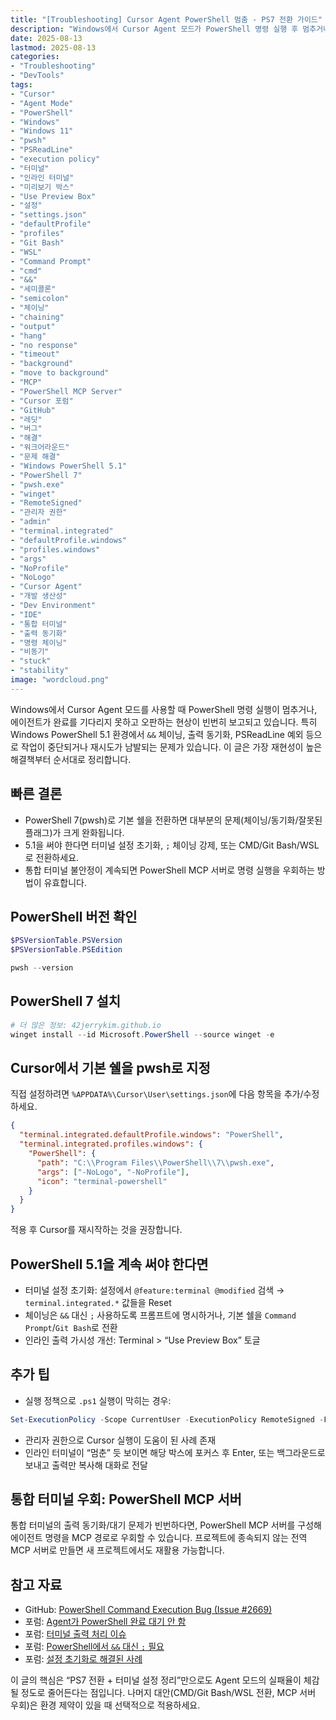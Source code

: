 ```yaml
---
title: "[Troubleshooting] Cursor Agent PowerShell 멈춤 - PS7 전환 가이드"
description: "Windows에서 Cursor Agent 모드가 PowerShell 명령 실행 후 멈추거나 출력 동기화가 되지 않는 문제를 해결하는 가이드입니다. PS7 전환, 터미널 설정 초기화, CMD/Git Bash/WSL 대안, MCP 우회까지 핵심만 단계별로 정리했습니다."
date: 2025-08-13
lastmod: 2025-08-13
categories:
- "Troubleshooting"
- "DevTools"
tags:
- "Cursor"
- "Agent Mode"
- "PowerShell"
- "Windows"
- "Windows 11"
- "pwsh"
- "PSReadLine"
- "execution policy"
- "터미널"
- "인라인 터미널"
- "미리보기 박스"
- "Use Preview Box"
- "설정"
- "settings.json"
- "defaultProfile"
- "profiles"
- "Git Bash"
- "WSL"
- "Command Prompt"
- "cmd"
- "&&"
- "세미콜론"
- "semicolon"
- "체이닝"
- "chaining"
- "output"
- "hang"
- "no response"
- "timeout"
- "background"
- "move to background"
- "MCP"
- "PowerShell MCP Server"
- "Cursor 포럼"
- "GitHub"
- "레딧"
- "버그"
- "해결"
- "워크어라운드"
- "문제 해결"
- "Windows PowerShell 5.1"
- "PowerShell 7"
- "pwsh.exe"
- "winget"
- "RemoteSigned"
- "관리자 권한"
- "admin"
- "terminal.integrated"
- "defaultProfile.windows"
- "profiles.windows"
- "args"
- "NoProfile"
- "NoLogo"
- "Cursor Agent"
- "개발 생산성"
- "Dev Environment"
- "IDE"
- "통합 터미널"
- "출력 동기화"
- "명령 체이닝"
- "비동기"
- "stuck"
- "stability"
image: "wordcloud.png"
---
```


Windows에서 Cursor Agent 모드를 사용할 때 PowerShell 명령 실행이 멈추거나, 에이전트가 완료를 기다리지 못하고 오판하는 현상이 빈번히 보고되고 있습니다. 특히 Windows PowerShell 5.1 환경에서 `&&` 체이닝, 출력 동기화, PSReadLine 예외 등으로 작업이 중단되거나 재시도가 남발되는 문제가 있습니다. 이 글은 가장 재현성이 높은 해결책부터 순서대로 정리합니다.

## 빠른 결론
- PowerShell 7(pwsh)로 기본 쉘을 전환하면 대부분의 문제(체이닝/동기화/잘못된 플래그)가 크게 완화됩니다.
- 5.1을 써야 한다면 터미널 설정 초기화, `;` 체이닝 강제, 또는 CMD/Git Bash/WSL로 전환하세요.
- 통합 터미널 불안정이 계속되면 PowerShell MCP 서버로 명령 실행을 우회하는 방법이 유효합니다.

## PowerShell 버전 확인
```powershell
$PSVersionTable.PSVersion
$PSVersionTable.PSEdition
```

```powershell
pwsh --version
```

## PowerShell 7 설치
```powershell
# 더 많은 정보: 42jerrykim.github.io
winget install --id Microsoft.PowerShell --source winget -e
```

## Cursor에서 기본 쉘을 pwsh로 지정

직접 설정하려면 `%APPDATA%\Cursor\User\settings.json`에 다음 항목을 추가/수정하세요.

```json
{
  "terminal.integrated.defaultProfile.windows": "PowerShell",
  "terminal.integrated.profiles.windows": {
    "PowerShell": {
      "path": "C:\\Program Files\\PowerShell\\7\\pwsh.exe",
      "args": ["-NoLogo", "-NoProfile"],
      "icon": "terminal-powershell"
    }
  }
}
```

적용 후 Cursor를 재시작하는 것을 권장합니다.

## PowerShell 5.1을 계속 써야 한다면
- 터미널 설정 초기화: 설정에서 `@feature:terminal @modified` 검색 → `terminal.integrated.*` 값들을 Reset
- 체이닝은 `&&` 대신 `;` 사용하도록 프롬프트에 명시하거나, 기본 쉘을 `Command Prompt`/`Git Bash`로 전환
- 인라인 출력 가시성 개선: Terminal > “Use Preview Box” 토글

## 추가 팁
- 실행 정책으로 `.ps1` 실행이 막히는 경우:
```powershell
Set-ExecutionPolicy -Scope CurrentUser -ExecutionPolicy RemoteSigned -Force
```
- 관리자 권한으로 Cursor 실행이 도움이 된 사례 존재
- 인라인 터미널이 “멈춘” 듯 보이면 해당 박스에 포커스 후 Enter, 또는 백그라운드로 보내고 출력만 복사해 대화로 전달

## 통합 터미널 우회: PowerShell MCP 서버
통합 터미널의 출력 동기화/대기 문제가 빈번하다면, PowerShell MCP 서버를 구성해 에이전트 명령을 MCP 경로로 우회할 수 있습니다. 프로젝트에 종속되지 않는 전역 MCP 서버로 만들면 새 프로젝트에서도 재활용 가능합니다.

## 참고 자료
- GitHub: [PowerShell Command Execution Bug (Issue #2669)](https://github.com/cursor/cursor/issues/2669)
- 포럼: [Agent가 PowerShell 완료 대기 안 함](https://forum.cursor.com/t/agent-does-not-wait-for-powershell-commands/48866)
- 포럼: [터미널 출력 처리 이슈](https://forum.cursor.com/t/terminal-output-handling-issues-in-agent-mode/58317)
- 포럼: [PowerShell에서 `&&` 대신 `;` 필요](https://forum.cursor.com/t/cursor-ai-uses-incorrect-command-separator-in-agent-mode-on-powershell/93389)
- 포럼: [설정 초기화로 해결된 사례](https://forum.cursor.com/t/agent-terminal-commands-stop-working-the-term-1-is-not-recognized/36603)

이 글의 핵심은 “PS7 전환 + 터미널 설정 정리”만으로도 Agent 모드의 실패율이 체감될 정도로 줄어든다는 점입니다. 나머지 대안(CMD/Git Bash/WSL 전환, MCP 서버 우회)은 환경 제약이 있을 때 선택적으로 적용하세요.
